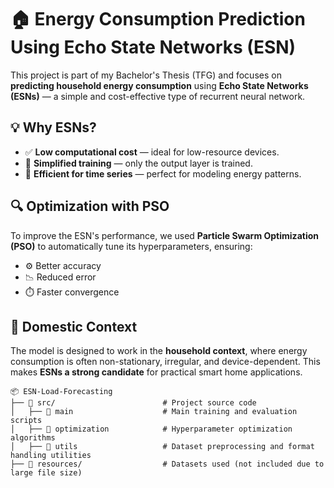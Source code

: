 # 🏠 Energy Consumption Prediction Using Echo State Networks (ESN)

This project is part of my Bachelor's Thesis (TFG) and focuses on **predicting household energy consumption** using **Echo State Networks (ESNs)** — a simple and cost-effective type of recurrent neural network.

## 💡 Why ESNs?

- ✅ **Low computational cost** — ideal for low-resource devices.
- 🧠 **Simplified training** — only the output layer is trained.
- 🔁 **Efficient for time series** — perfect for modeling energy patterns.

## 🔍 Optimization with PSO

To improve the ESN's performance, we used **Particle Swarm Optimization (PSO)** to automatically tune its hyperparameters, ensuring:

- ⚙️ Better accuracy  
- 📉 Reduced error  
- ⏱️ Faster convergence  

## 🏡 Domestic Context

The model is designed to work in the **household context**, where energy consumption is often non-stationary, irregular, and device-dependent. This makes **ESNs a strong candidate** for practical smart home applications.

```## 📁 Structure
📦 ESN-Load-Forecasting
├── 📂 src/                        # Project source code
│   ├── 📂 main                    # Main training and evaluation scripts
│   ├── 📂 optimization            # Hyperparameter optimization algorithms
│   ├── 📂 utils                   # Dataset preprocessing and format handling utilities
├── 📂 resources/                  # Datasets used (not included due to large file size)
